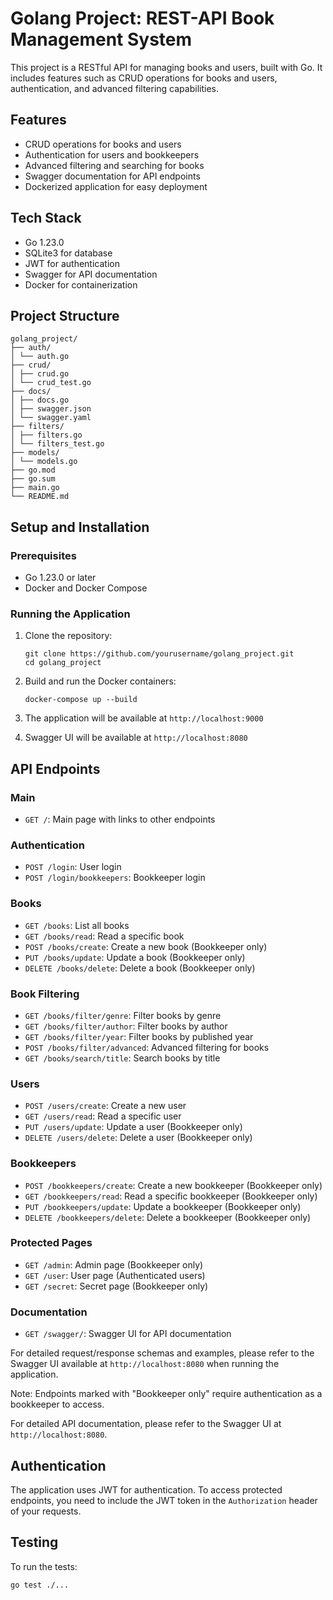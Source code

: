 # Golang Project: REST-API Book Management System

This project is a RESTful API for managing books and users, built with Go. It includes features such as CRUD operations for books and users, authentication, and advanced filtering capabilities.

## Features

- CRUD operations for books and users
- Authentication for users and bookkeepers
- Advanced filtering and searching for books
- Swagger documentation for API endpoints
- Dockerized application for easy deployment

## Tech Stack

- Go 1.23.0
- SQLite3 for database
- JWT for authentication
- Swagger for API documentation
- Docker for containerization

## Project Structure
```
golang_project/
├── auth/
│ └── auth.go
├── crud/
│ ├── crud.go
│ └── crud_test.go
├── docs/
│ ├── docs.go
│ ├── swagger.json
│ └── swagger.yaml
├── filters/
│ ├── filters.go
│ └── filters_test.go
├── models/
│ └── models.go
├── go.mod
├── go.sum
├── main.go
└── README.md
```

## Setup and Installation

### Prerequisites

- Go 1.23.0 or later
- Docker and Docker Compose

### Running the Application

1. Clone the repository:
   ```
   git clone https://github.com/yourusername/golang_project.git
   cd golang_project
   ```

2. Build and run the Docker containers:
   ```
   docker-compose up --build
   ```

3. The application will be available at `http://localhost:9000`
4. Swagger UI will be available at `http://localhost:8080`

## API Endpoints

### Main
- `GET /`: Main page with links to other endpoints

### Authentication
- `POST /login`: User login
- `POST /login/bookkeepers`: Bookkeeper login

### Books
- `GET /books`: List all books
- `GET /books/read`: Read a specific book
- `POST /books/create`: Create a new book (Bookkeeper only)
- `PUT /books/update`: Update a book (Bookkeeper only)
- `DELETE /books/delete`: Delete a book (Bookkeeper only)

### Book Filtering
- `GET /books/filter/genre`: Filter books by genre
- `GET /books/filter/author`: Filter books by author
- `GET /books/filter/year`: Filter books by published year
- `POST /books/filter/advanced`: Advanced filtering for books
- `GET /books/search/title`: Search books by title

### Users
- `POST /users/create`: Create a new user
- `GET /users/read`: Read a specific user
- `PUT /users/update`: Update a user (Bookkeeper only)
- `DELETE /users/delete`: Delete a user (Bookkeeper only)

### Bookkeepers
- `POST /bookkeepers/create`: Create a new bookkeeper (Bookkeeper only)
- `GET /bookkeepers/read`: Read a specific bookkeeper (Bookkeeper only)
- `PUT /bookkeepers/update`: Update a bookkeeper (Bookkeeper only)
- `DELETE /bookkeepers/delete`: Delete a bookkeeper (Bookkeeper only)

### Protected Pages
- `GET /admin`: Admin page (Bookkeeper only)
- `GET /user`: User page (Authenticated users)
- `GET /secret`: Secret page (Bookkeeper only)

### Documentation
- `GET /swagger/`: Swagger UI for API documentation

For detailed request/response schemas and examples, please refer to the Swagger UI available at `http://localhost:8080` when running the application.

Note: Endpoints marked with "Bookkeeper only" require authentication as a bookkeeper to access.

For detailed API documentation, please refer to the Swagger UI at `http://localhost:8080`.

## Authentication

The application uses JWT for authentication. To access protected endpoints, you need to include the JWT token in the `Authorization` header of your requests.

## Testing

To run the tests:

`go test ./...`

